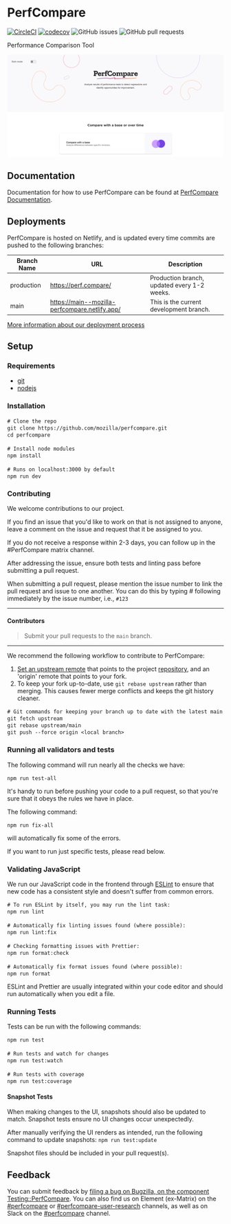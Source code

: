 # PerfCompare

[![CircleCI](https://circleci.com/gh/mozilla/perfcompare/tree/main.svg?style=shield)](https://circleci.com/gh/mozilla/perfcompare/tree/main)
[![codecov](https://codecov.io/gh/mozilla/perfcompare/branch/main/graph/badge.svg?token=XHP440JFDQ)](https://codecov.io/gh/mozilla/perfcompare)
![GitHub issues](https://img.shields.io/github/issues/mozilla/perfcompare)
![GitHub pull requests](https://img.shields.io/github/issues-pr/mozilla/perfcompare)

Performance Comparison Tool

![screenshot](screenshot.png)

## Documentation

Documentation for how to use PerfCompare can be found at [PerfCompare Documentation](https://docs.google.com/document/d/1cpQEZXw0M5QjmNL2F1S9NKjWmz6A9Ks7zELVNTXLeB4/edit).

## Deployments

PerfCompare is hosted on Netlify, and is updated every time commits are pushed to the following branches:

| Branch Name | URL                                            | Description                                 |
| ----------- | ---------------------------------------------- | ------------------------------------------- |
| production  | https://perf.compare/                          | Production branch, updated every 1-2 weeks. |
| main        | https://main--mozilla-perfcompare.netlify.app/ | This is the current development branch.     |

[More information about our deployment process](./Deployment.md)

## Setup

### Requirements

- [git](https://git-scm.com/book/en/v2/Getting-Started-Installing-Git)
- [nodejs](https://nodejs.org/en/download/)

### Installation

```
# Clone the repo
git clone https://github.com/mozilla/perfcompare.git
cd perfcompare

# Install node modules
npm install

# Runs on localhost:3000 by default
npm run dev
```

### Contributing

We welcome contributions to our project.

If you find an issue that you'd like to work on that is not assigned to anyone, leave a comment on the issue and request that it be assigned to you.

If you do not receive a response within 2-3 days, you can follow up in the #PerfCompare matrix channel.

After addressing the issue, ensure both tests and linting pass before submitting a pull request.

When submitting a pull request, please mention the issue number to link the pull request and issue to one another. You can do this by typing # following immediately by the issue number, i.e., `#123`

---

#### Contributors

> Submit your pull requests to the `main` branch.

---

We recommend the following workflow to contribute to PerfCompare:

1. [Set an upstream remote](https://docs.github.com/en/get-started/getting-started-with-git/managing-remote-repositories/) that points to the project [repository](https://github.com/mozilla/perfcompare.git), and an 'origin' remote that points to your fork.
2. To keep your fork up-to-date, use `git rebase upstream` rather than merging. This causes fewer merge conflicts and keeps the git history cleaner.

```
# Git commands for keeping your branch up to date with the latest main
git fetch upstream
git rebase upstream/main
git push --force origin <local branch>
```

### Running all validators and tests

The following command will run nearly all the checks we have:

```
npm run test-all
```

It's handy to run before pushing your code to a pull request, so that you're
sure that it obeys the rules we have in place.

The following command:

```
npm run fix-all
```

will automatically fix some of the errors.

If you want to run just specific tests, please read below.

### Validating JavaScript

We run our JavaScript code in the frontend through [ESLint](https://eslint.org/) to ensure that new code has a consistent style and doesn't suffer from common errors.

```
# To run ESLint by itself, you may run the lint task:
npm run lint

# Automatically fix linting issues found (where possible):
npm run lint:fix

# Checking formatting issues with Prettier:
npm run format:check

# Automatically fix format issues found (where possible):
npm run format
```

ESLint and Prettier are usually integrated within your code editor and should
run automatically when you edit a file.

### Running Tests

Tests can be run with the following commands:

```
npm run test

# Run tests and watch for changes
npm run test:watch

# Run tests with coverage
npm run test:coverage
```

#### Snapshot Tests

When making changes to the UI, snapshots should also be updated to match. Snapshot tests
ensure no UI changes occur unexpectedly.

After manually verifying the UI renders as intended, run the following command to update
snapshots:
`npm run test:update`

Snapshot files should be included in your pull request(s).

## Feedback

You can submit feedback by [filing a bug on Bugzilla, on the component Testing::PerfCompare](https://bugzilla.mozilla.org/enter_bug.cgi?product=Testing&component=PerfCompare&status_whiteboard=[pcf]). You can also find us on Element (ex-Matrix) on the [#perfcompare](https://matrix.to/#/#perfcompare:mozilla.org) or [#perfcompare-user-research](https://matrix.to/#/#perfcompare-user-research:mozilla.org) channels, as well as on Slack on the [#perfcompare](https://join.slack.com/share/enQtNDEwODYxNzEwMTE3MC1hZWM0NzkwZjZmYjkyNTBhNDRlYTIxNWMxNDMzNjQ1OWEwYmVhMDBmYjM4OWVlZDg4NjE5NWJhMmQ5NGFjMDll) channel.
